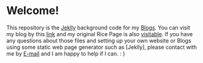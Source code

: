 Welcome!
==========
This repository is the [Jeklly](http://jekyllrb.com/) background code for my [Blogs](http://yinsenm.github.io/). You can visit my blog by this [link](http://yinsenm.github.io/) and my original Rice Page is also [visitable](http://yinsen.blogs.rice.edu/). If you have any questions about those files and setting up your own website or Blogs using some static web page generator such as [Jeklly], please contact with me by [E-mail](yinsenm@gmail.com) and I am happy to help if I can. : )